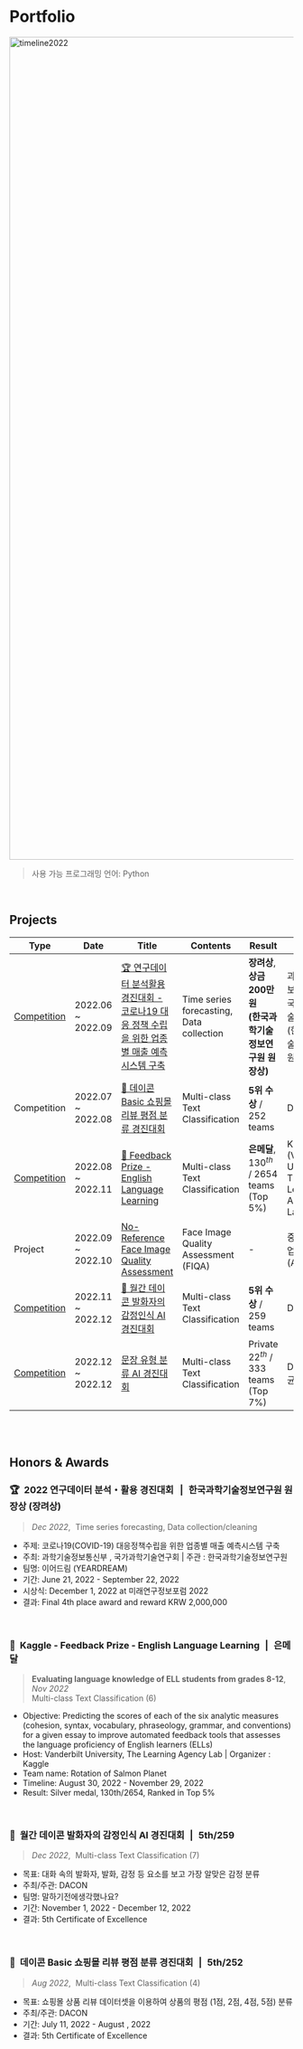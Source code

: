 # **Portfolio**

<img width="1456" alt="timeline2022" src="https://user-images.githubusercontent.com/103119868/218659293-866ea8ac-1da1-4d6f-ae80-64fc02a91985.png">

> 사용 가능 프로그래밍 언어: Python

<br>

## Projects

| Type | Date | Title | Contents | Result | Host | Team | 🔗 |
| --- | --- | --- | --- | --- | --- | --- | --- |
| <a href="http://dataon-con.kr/">Competition</a> | 2022.06 ~ 2022.09 | <a href="https://github.com/nomaday/Portfolio/blob/main/markdown-src/2022%EC%97%B0%EA%B5%AC%EB%8D%B0%EC%9D%B4%ED%84%B0%EB%B6%84%EC%84%9D%ED%99%9C%EC%9A%A9%EA%B2%BD%EC%A7%84%EB%8C%80%ED%9A%8C.md">🏆 연구데이터 분석활용 경진대회 - 코로나19 대응 정책 수립을 위한 업종별 매출 예측 시스템 구축</a> | Time series forecasting, Data collection | **장려상**,**상금 200만원 <br>(한국과학기술정보연구원 원장상)** | 과학기술정보통신부 , 국가과학기술연구회 (한국과학기술정보연구원) | 이어드림 (4명) | <a href="https://www.notion.so/2022-18ce8ff7da9b453bbd538ed30f98c18b">[Notion] </a> <br><a href="https://github.com/yeardreamoff5/dataon-contest">**[Project Repository]**</a> |
| Competition | 2022.07 ~ 2022.08 | <a href="https://github.com/nomaday/Portfolio/tree/main/shoppingmall-review">🏅 데이콘 Basic 쇼핑몰 리뷰 평점 분류 경진대회</a> | Multi-class Text Classification | **5위 수상**  / 252 teams | DACON | - (1명) | <a href="https://bit.ly/3B2H4c6">[수상 인증서]</a> |
| <a href="https://www.kaggle.com/competitions/feedback-prize-english-language-learning">Competition</a> | 2022.08 ~ 2022.11 | <a href="https://github.com/nomaday/Portfolio/tree/main/feedback-prize-ell">🥈 Feedback Prize -English Language Learning</a> | Multi-class Text Classification | **은메달**, $130^{th}$ / 2654 teams (Top 5%) | Kaggle (Vanderbilt University, The Learning Agency Lab) | Rotation of Salmon Planet (2명) |  |
| Project | 2022.09 ~ 2022.10 | <a href="https://github.com/nomaday/Portfolio/blob/main/markdown-src/AIPARK%20NR-FIQA.md">No-Reference Face Image Quality Assessment</a> | Face Image Quality Assessment (FIQA) | - | 중소벤처기업진흥공단 (AIPARK) | 25 DREAM (4명) | <a href="https://www.notion.so/AIPARK-c62dd9ad14534fb791992701a56143b2">[Notion]</a> <br> <a href="https://github.com/yeardreamoff5/aipark">**[Project Repository]**</a> |
| <a href="https://dacon.io/competitions/official/236027/overview/description">Competition</a> | 2022.11 ~ 2022.12 | <a href="https://github.com/nomaday/Portfolio/tree/main/speaker-emotion">🏅 월간 데이콘 발화자의 감정인식 AI 경진대회</a> | Multi-class Text Classification | **5위 수상** / 259 teams | DACON | 말하기전에생각했나요? (2명) | <a href="https://bit.ly/3Xm5JRQ">[수상 인증서]</a> <br><a href="https://dacon.io/ranking/interview/216">[수상자 인터뷰]</a> |
| <a href="https://dacon.io/competitions/official/236037/overview/description">Competition</a> | 2022.12 ~ 2022.12 | <a href="https://github.com/nomaday/Portfolio/tree/main/sentence-type">문장 유형 분류 AI 경진대회</a> | Multi-class Text Classification | Private $22^{th}$ / 333 teams (Top 7%) | DACON (성균관대학교) | 활기력 (2명) |  |

<br><br>

## Honors & Awards

### 🏆  2022 연구데이터 분석・활용 경진대회  |  한국과학기술정보연구원 원장상 (장려상)
> *Dec 2022*,  Time series forecasting, Data collection/cleaning

- 주제: 코로나19(COVID-19) 대응정책수립을 위한 업종별 매출 예측시스템 구축
- 주최: 과학기술정보통신부 , 국가과학기술연구회 | 주관 : 한국과학기술정보연구원
- 팀명: 이어드림 (YEARDREAM)
- 기간: June 21, 2022 - September 22, 2022
- 시상식: December 1, 2022 at 미래연구정보포럼 2022
- 결과: Final 4th place award and reward KRW 2,000,000

<br>

### 🥈  Kaggle - Feedback Prize - English Language Learning  |  은메달
> **Evaluating language knowledge of ELL  students from grades 8-12**,  *Nov 2022*  
> Multi-class Text Classification (6)

- Objective: Predicting the scores of each of the six analytic measures (cohesion, syntax, vocabulary, phraseology, grammar, and conventions) for a given essay to improve automated feedback tools that assesses the language proficiency of English learners (ELLs)
- Host: Vanderbilt University, The Learning Agency Lab | Organizer : Kaggle
- Team name: Rotation of Salmon Planet
- Timeline: August 30, 2022 - November 29, 2022
- Result: Silver medal, 130th/2654, Ranked in Top 5%

<br>

### 🏅  월간 데이콘 발화자의 감정인식 AI 경진대회  |  5th/259
> *Dec 2022*,  Multi-class Text Classification (7)

- 목표: 대화 속의 발화자, 발화, 감정 등 요소를 보고 가장 알맞은 감정 분류
- 주최/주관: DACON
- 팀명: 말하기전에생각했나요?
- 기간: November 1, 2022 - December 12, 2022
- 결과: 5th Certificate of Excellence

<br>

### 🏅  데이콘 Basic 쇼핑몰 리뷰 평점 분류 경진대회  |  5th/252
> *Aug 2022*,  Multi-class Text Classification (4)

- 목표: 쇼핑몰 상품 리뷰 데이터셋을 이용하여 상품의 평점 (1점, 2점, 4점, 5점) 분류
- 주최/주관: DACON
- 기간: July 11, 2022 - August , 2022
- 결과: 5th Certificate of Excellence
